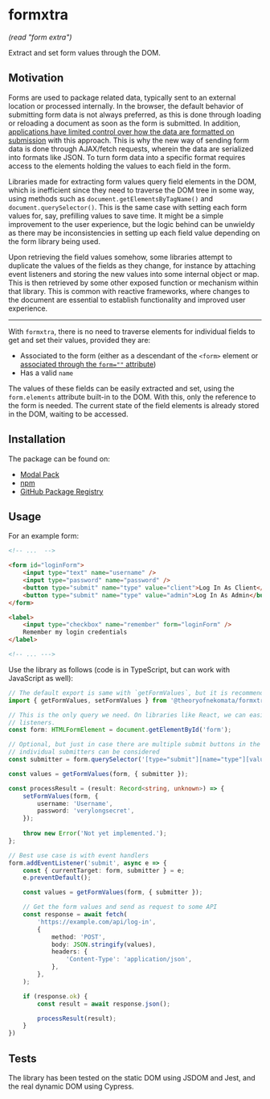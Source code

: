# formxtra

_(read "form extra")_

Extract and set form values through the DOM.

## Motivation

Forms are used to package related data, typically sent to an external location or processed internally. In the browser,
the default behavior of submitting form data is not always preferred, as this is done through loading or reloading a
document as soon as the form is submitted. In addition, [applications have limited control over how the data are
formatted on submission](https://html.spec.whatwg.org/multipage/form-control-infrastructure.html#dom-fs-enctype) with
this approach. This is why the new way of sending form data is done through AJAX/fetch requests, wherein the data are
serialized into formats like JSON. To turn form data into a specific format requires access to the elements holding the
values to each field in the form.

Libraries made for extracting form values query field elements in the DOM, which is inefficient since they need to
traverse the DOM tree in some way, using methods such as `document.getElementsByTagName()` and
`document.querySelector()`. This is the same case with setting each form values for, say, prefilling values to save
time. It might be a simple improvement to the user experience, but the logic behind can be unwieldy as there may be
inconsistencies in setting up each field value depending on the form library being used.

Upon retrieving the field values somehow, some libraries attempt to duplicate the values of the fields as they change,
for instance by attaching event listeners and storing the new values into some internal object or map. This is then
retrieved by some other exposed function or mechanism within that library. This is common with reactive frameworks,
where changes to the document are essential to establish functionality and improved user experience.

---

With `formxtra`, there is no need to traverse elements for individual fields to get and set their values, provided they are:

* Associated to the form (either as a descendant of the `<form>` element or [associated through the `form=""`
attribute](https://html.spec.whatwg.org/multipage/form-control-infrastructure.html#attr-fae-form))
* Has a valid `name`

The values of these fields can be easily extracted and set, using the `form.elements` attribute built-in to the DOM.
With this, only the reference to the form is needed. The current state of the field elements is already stored in the
DOM, waiting to be accessed.

## Installation

The package can be found on:

- [Modal Pack](https://js.pack.modal.sh)
- [npm](https://npmjs.com/package/@theoryofnekomata/formxtra)
- [GitHub Package Registry](https://github.com/TheoryOfNekomata/formxtra/packages/793279)

## Usage

For an example form:

```html
<!-- ...  -->

<form id="loginForm">
	<input type="text" name="username" />
	<input type="password" name="password" />
	<button type="submit" name="type" value="client">Log In As Client</button>
	<button type="submit" name="type" value="admin">Log In As Admin</button>
</form>

<label>
	<input type="checkbox" name="remember" form="loginForm" />
	Remember my login credentials
</label>

<!-- ... --->
```

Use the library as follows (code is in TypeScript, but can work with JavaScript as well):

```typescript
// The default export is same with `getFormValues`, but it is recommended to use the named import for future-proofing!
import { getFormValues, setFormValues } from '@theoryofnekomata/formxtra';

// This is the only query we need. On libraries like React, we can easily get form elements when we attach submit event
// listeners.
const form: HTMLFormElement = document.getElementById('form');

// Optional, but just in case there are multiple submit buttons in the form,
// individual submitters can be considered
const submitter = form.querySelector('[type="submit"][name="type"][value="client"]');

const values = getFormValues(form, { submitter });

const processResult = (result: Record<string, unknown>) => {
    setFormValues(form, {
        username: 'Username',
        password: 'verylongsecret',
    });
  
	throw new Error('Not yet implemented.');
};

// Best use case is with event handlers
form.addEventListener('submit', async e => {
	const { currentTarget: form, submitter } = e;
	e.preventDefault();

	const values = getFormValues(form, { submitter });

	// Get the form values and send as request to some API
	const response = await fetch(
		'https://example.com/api/log-in',
		{
			method: 'POST',
			body: JSON.stringify(values),
			headers: {
				'Content-Type': 'application/json',
			},
		},
	);

	if (response.ok) {
		const result = await response.json();

		processResult(result);
	}
})
```

## Tests

The library has been tested on the static DOM using JSDOM and Jest, and the real dynamic DOM using Cypress.
